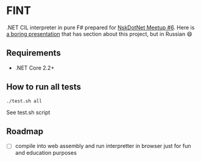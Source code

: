 # FINT

.NET CIL interpreter in pure F# prepared for [NskDotNet Meetup #6](https://www.meetup.com/NskDotNet/events/265652338/). Here is [a boring presentation](https://www.youtube.com/watch?v=d-NbhhxRRW4&amp;t=4s&amp;ab_channel=DotNetRu) that has section about this project, but in Russian 😄

## Requirements

- .NET Core 2.2+

## How to run all tests

`./test.sh all`

See test.sh script

## Roadmap

- [ ] compile into web assembly and run interpretter in browser just for fun and education purposes
